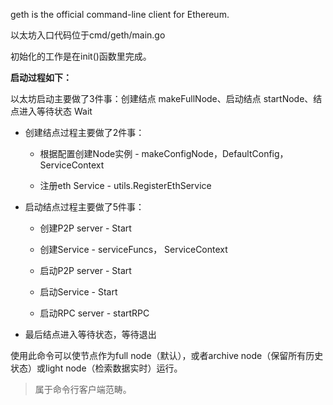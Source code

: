 geth is the official command-line client for Ethereum.

以太坊入口代码位于cmd/geth/main.go

初始化的工作是在init\(\)函数里完成。

**启动过程如下：**

以太坊启动主要做了3件事：创建结点 makeFullNode、启动结点 startNode、结点进入等待状态 Wait

* 创建结点过程主要做了2件事：

  * 根据配置创建Node实例 - makeConfigNode，DefaultConfig，ServiceContext

  * 注册eth Service - utils.RegisterEthService

* 启动结点过程主要做了5件事：

  * 创建P2P server - Start

  * 创建Service - serviceFuncs， ServiceContext

  * 启动P2P server - Start

  * 启动Service - Start

  * 启动RPC server - startRPC

* 最后结点进入等待状态，等待退出

使用此命令可以使节点作为full node（默认），或者archive node（保留所有历史状态）或light node（检索数据实时）运行。

> 属于命令行客户端范畴。



